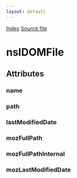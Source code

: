 ```yaml
---
layout: default
---
```

<div id='links'><a href="../index.html">Index</a>
<a href="http://dxr.mozilla.org/mozilla-central/source/dom/base/nsIDOMFile.idl">Source file</a>
</div>

# nsIDOMFile #

## Attributes ##

### name ###

### path ###

### lastModifiedDate ###

### mozFullPath ###

### mozFullPathInternal ###

### mozLastModifiedDate ###
